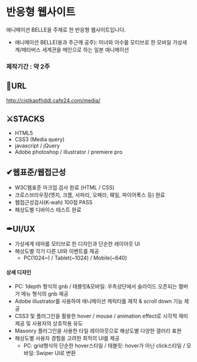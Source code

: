 # 반응형 웹사이트
애니메이션 BELLE을 주제로 한 반응형 웹사이트입니다.

* 애니메이션 BELLE(용과 주근깨 공주): 미녀와 야수를 모티브로 한 모바일 가상세계/메타버스 세계관을 메인으로 하는 일본 애니메이션

### 제작기간 : 약 2주

## 🔗URL
http://cjstkapfhddl.cafe24.com/media/

## ⚔STACKS
* HTML5
* CSS3 (Media query)
* javascript / jQuery
* Adobe photoshop / illustrator / premiere pro

## ✔웹표준/웹접근성
* W3C웹표준 마크업 검사 완료 (HTML / CSS)
* 크로스브라우징(엣지, 크롬, 사파리, 오페라, 웨일, 파이어폭스 등) 완료
* 웹접근성검사(K-wah) 100점 PASS
* 해상도별 디바이스 테스트 완료

## ✒UI/UX
* 가상세계 테마를 모티브로 한 디자인과 단순한 레이아웃 UI 
* 해상도별 각기 다른 UI와 이벤트를 제공
  - PC(1024~) / Tablet(~1024) / Mobile(~640)

#### 상세 디자인
- PC: 1depth 형식의 gnb / 태블릿&모바일: 우측상단에서 슬라이드 오픈되는 햄버거 메뉴 형식의 gnb 제공
- Adobe illustrator를 사용하여 애니메이션 캐릭터를 제작 & scroll down 기능 제공 
- CSS3 및 플러그인을 활용한 hover / mouse / animation effect로 시각적 재미 제공 및 사용자의 상호작용 유도
- Masonry 플러그인을 사용한 타일 레이아웃으로 해상도별 다양한 갤러리 표현
- 해상도별 사용자 경험을 고려한 최적의 UI를 제공
  - PC: grid형식의 단순한 hover스타일 / 태블릿: hover가 아닌 click스타일 / 모바일: Swiper UI로 변환




